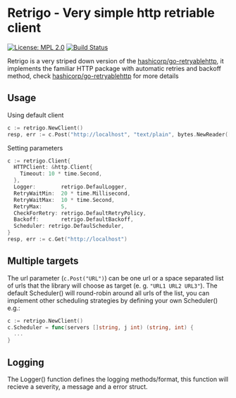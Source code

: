 # Retrigo - Very simple http retriable client

[![License: MPL 2.0](https://img.shields.io/badge/License-MPL%202.0-brightgreen.svg)](https://opensource.org/licenses/MPL-2.0) [![Build Status](https://travis-ci.com/wolviecb/retrigo.svg?branch=master)](https://travis-ci.com/wolviecb/retrigo)

Retrigo is a very striped down version of the [hashicorp/go-retryablehttp](https://github.com/hashicorp/go-retryablehttp), it implements the familiar HTTP package with automatic retries and backoff method, check [hashicorp/go-retryablehttp](https://github.com/hashicorp/go-retryablehttp) for more details

## Usage

Using default client

```go
c := retrigo.NewClient()
resp, err := c.Post("http://localhost", "text/plain", bytes.NewReader([]byte{}))
```

Setting parameters

```go
c := retrigo.Client{
  HTTPClient: &http.Client{
    Timeout: 10 * time.Second,
  },
  Logger:        retrigo.DefaulLogger,
  RetryWaitMin:  20 * time.Millisecond,
  RetryWaitMax:  10 * time.Second,
  RetryMax:      5,
  CheckForRetry: retrigo.DefaultRetryPolicy,
  Backoff:       retrigo.DefaultBackoff,
  Scheduler: retrigo.DefaulScheduler,
}
resp, err := c.Get("http://localhost")
```

## Multiple targets

The url parameter (`c.Post("URL")`) can be one url or a space separated list of urls that the library will choose as target (e. g. `"URL1 URL2 URL3"`). The default Scheduler() will round-robin around all urls of the list, you can implement other scheduling strategies by defining your own Scheduler() e.g.:

```go
c := retrigo.NewClient()
c.Scheduler = func(servers []string, j int) (string, int) {
  ...
}
```

## Logging

The Logger() function defines the logging methods/format, this function will recieve a severity, a message and a error struct.
